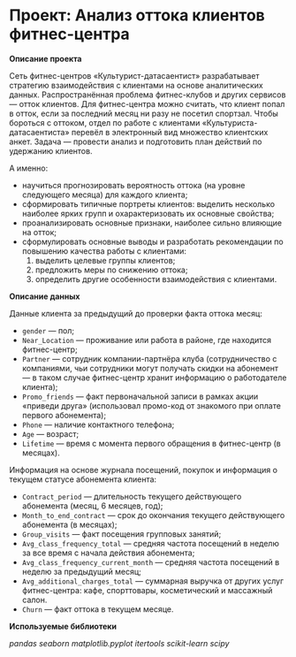 # Проект: Анализ оттока клиентов фитнес-центра

**Описание проекта**

Сеть фитнес-центров «Культурист-датасаентист» разрабатывает стратегию взаимодействия с клиентами на основе аналитических данных.
Распространённая проблема фитнес-клубов и других сервисов — отток клиентов. 
Для фитнес-центра можно считать, что клиент попал в отток, если за последний месяц ни разу не посетил спортзал. 
Чтобы бороться с оттоком, отдел по работе с клиентами «Культуриста-датасаентиста» перевёл в электронный вид множество клиентских анкет. Задача — провести анализ и подготовить план действий по удержанию клиентов.

А именно:
- научиться прогнозировать вероятность оттока (на уровне следующего месяца) для каждого клиента;
- сформировать типичные портреты клиентов: выделить несколько наиболее ярких групп и охарактеризовать их основные свойства;
- проанализировать основные признаки, наиболее сильно влияющие на отток;
- сформулировать основные выводы и разработать рекомендации по повышению качества работы с клиентами:
	1) выделить целевые группы клиентов;
	2) предложить меры по снижению оттока;
	3) определить другие особенности взаимодействия с клиентами.

**Описание данных**

Данные клиента за предыдущий до проверки факта оттока месяц:
- `gender` — пол;
- `Near_Location` — проживание или работа в районе, где находится фитнес-центр;
- `Partner` — сотрудник компании-партнёра клуба (сотрудничество с компаниями, чьи сотрудники могут получать скидки на абонемент — в таком случае фитнес-центр хранит информацию о работодателе клиента);
- `Promo_friends` — факт первоначальной записи в рамках акции «приведи друга» (использовал промо-код от знакомого при оплате первого абонемента);
- `Phone` — наличие контактного телефона;
- `Age` — возраст;
- `Lifetime` — время с момента первого обращения в фитнес-центр (в месяцах).

Информация на основе журнала посещений, покупок и информация о текущем статусе абонемента клиента:
- `Contract_period` — длительность текущего действующего абонемента (месяц, 6 месяцев, год);
- `Month_to_end_contract` — срок до окончания текущего действующего абонемента (в месяцах);
- `Group_visits` — факт посещения групповых занятий;
- `Avg_class_frequency_total` — средняя частота посещений в неделю за все время с начала действия абонемента;
- `Avg_class_frequency_current_month` — средняя частота посещений в неделю за предыдущий месяц;
- `Avg_additional_charges_total` — суммарная выручка от других услуг фитнес-центра: кафе, спорттовары, косметический и массажный салон.
- `Churn` — факт оттока в текущем месяце.

**Используемые библиотеки**

*pandas*
*seaborn*
*matplotlib.pyplot*
*itertools*
*scikit-learn*
*scipy*